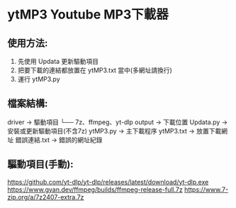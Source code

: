 # ytMP3 Youtube MP3下載器

## 使用方法:
1. 先使用 Updata 更新驅動項目
2. 把要下載的連結都放置在 ytMP3.txt 當中(多網址請換行)
3. 運行 ytMP3.py


## 檔案結構:
driver → 驅動項目
  └── 7z、ffmpeg、yt-dlp
output → 下載位置
Updata.py → 安裝或更新驅動項目(不含7z)
ytMP3.py → 主下載程序
ytMP3.txt → 放置下載網址
錯誤連結.txt → 錯誤的網址紀錄


## 驅動項目(手動):
https://github.com/yt-dlp/yt-dlp/releases/latest/download/yt-dlp.exe
https://www.gyan.dev/ffmpeg/builds/ffmpeg-release-full.7z
https://www.7-zip.org/a/7z2407-extra.7z
